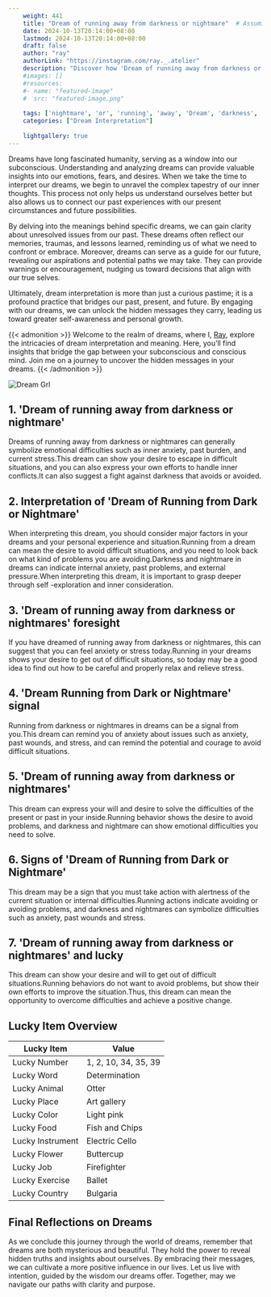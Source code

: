 ```yaml
---
    weight: 441
    title: "Dream of running away from darkness or nightmare"  # Assuming 'title' column exists
    date: 2024-10-13T20:14:00+08:00
    lastmod: 2024-10-13T20:14:00+08:00
    draft: false
    author: "ray"
    authorLink: "https://instagram.com/ray._.atelier"
    description: "Discover how 'Dream of running away from darkness or nightmare' can interpret your future and uncover its significant meanings in your life."
    #images: []
    #resources:
    #- name: "featured-image"
    #  src: "featured-image.png"
    
    tags: ['nightmare', 'or', 'running', 'away', 'Dream', 'darkness', 'from', 'of']
    categories: ["Dream Interpretation"]
    
    lightgallery: true
---
```

    
Dreams have long fascinated humanity, serving as a window into our subconscious. Understanding and analyzing dreams can provide valuable insights into our emotions, fears, and desires. When we take the time to interpret our dreams, we begin to unravel the complex tapestry of our inner thoughts. This process not only helps us understand ourselves better but also allows us to connect our past experiences with our present circumstances and future possibilities.

By delving into the meanings behind specific dreams, we can gain clarity about unresolved issues from our past. These dreams often reflect our memories, traumas, and lessons learned, reminding us of what we need to confront or embrace. Moreover, dreams can serve as a guide for our future, revealing our aspirations and potential paths we may take. They can provide warnings or encouragement, nudging us toward decisions that align with our true selves.

Ultimately, dream interpretation is more than just a curious pastime; it is a profound practice that bridges our past, present, and future. By engaging with our dreams, we can unlock the hidden messages they carry, leading us toward greater self-awareness and personal growth.

{{< admonition >}}
Welcome to the realm of dreams, where I, [Ray](https://instagram.com/ray._.atelier), explore the intricacies of dream interpretation and meaning. Here, you’ll find insights that bridge the gap between your subconscious and conscious mind. Join me on a journey to uncover the hidden messages in your dreams.
{{< /admonition >}}

![Dream Grl](https://cdn.pixabay.com/photo/2017/11/02/03/35/gothic-2910057_1280.jpg "Dream Grl")

## 1. 'Dream of running away from darkness or nightmare'
Dreams of running away from darkness or nightmares can generally symbolize emotional difficulties such as inner anxiety, past burden, and current stress.This dream can show your desire to escape in difficult situations, and you can also express your own efforts to handle inner conflicts.It can also suggest a fight against darkness that avoids or avoided.

## 2. Interpretation of 'Dream of Running from Dark or Nightmare'
When interpreting this dream, you should consider major factors in your dreams and your personal experience and situation.Running from a dream can mean the desire to avoid difficult situations, and you need to look back on what kind of problems you are avoiding.Darkness and nightmare in dreams can indicate internal anxiety, past problems, and external pressure.When interpreting this dream, it is important to grasp deeper through self -exploration and inner consideration.

## 3. 'Dream of running away from darkness or nightmares' foresight
If you have dreamed of running away from darkness or nightmares, this can suggest that you can feel anxiety or stress today.Running in your dreams shows your desire to get out of difficult situations, so today may be a good idea to find out how to be careful and properly relax and relieve stress.

## 4. 'Dream Running from Dark or Nightmare' signal
Running from darkness or nightmares in dreams can be a signal from you.This dream can remind you of anxiety about issues such as anxiety, past wounds, and stress, and can remind the potential and courage to avoid difficult situations.

## 5. 'Dream of running away from darkness or nightmares'
This dream can express your will and desire to solve the difficulties of the present or past in your inside.Running behavior shows the desire to avoid problems, and darkness and nightmare can show emotional difficulties you need to solve.

## 6. Signs of 'Dream of Running from Dark or Nightmare'
This dream may be a sign that you must take action with alertness of the current situation or internal difficulties.Running actions indicate avoiding or avoiding problems, and darkness and nightmares can symbolize difficulties such as anxiety, past wounds and stress.

## 7. 'Dream of running away from darkness or nightmares' and lucky
This dream can show your desire and will to get out of difficult situations.Running behaviors do not want to avoid problems, but show their own efforts to improve the situation.Thus, this dream can mean the opportunity to overcome difficulties and achieve a positive change.

## Lucky Item Overview
| Lucky Item          | Value              |
|---------------|--------------------|
| Lucky Number        | 1, 2, 10, 34, 35, 39  |
| Lucky Word          | Determination |
| Lucky Animal        | Otter |
| Lucky Place         | Art gallery     |
| Lucky Color         | Light pink     |
| Lucky Food          | Fish and Chips      |
| Lucky Instrument    | Electric Cello |
| Lucky Flower        | Buttercup    |
| Lucky Job           | Firefighter       |
| Lucky Exercise      | Ballet  |
| Lucky Country       | Bulgaria    |


##  Final Reflections on Dreams

As we conclude this journey through the world of dreams, remember that dreams are both mysterious and beautiful. They hold the power to reveal hidden truths and insights about ourselves. By embracing their messages, we can cultivate a more positive influence in our lives. Let us live with intention, guided by the wisdom our dreams offer. Together, may we navigate our paths with clarity and purpose.
